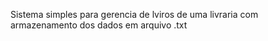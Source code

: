 Sistema simples para gerencia de lviros de uma livraria com armazenamento dos dados em arquivo .txt
